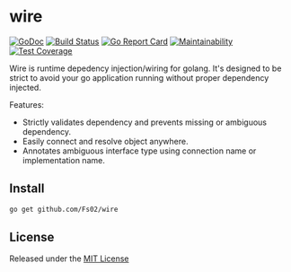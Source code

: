 # wire

[![GoDoc](https://godoc.org/github.com/Fs02/wire?status.svg)](https://godoc.org/github.com/Fs02/wire) [![Build Status](https://travis-ci.org/Fs02/wire.svg?branch=master)](https://travis-ci.org/Fs02/wire) [![Go Report Card](https://goreportcard.com/badge/github.com/Fs02/wire)](https://goreportcard.com/report/github.com/Fs02/wire) [![Maintainability](https://api.codeclimate.com/v1/badges/7957f2fe0d2c6fd5d72c/maintainability)](https://codeclimate.com/github/Fs02/wire/maintainability) [![Test Coverage](https://api.codeclimate.com/v1/badges/7957f2fe0d2c6fd5d72c/test_coverage)](https://codeclimate.com/github/Fs02/wire/test_coverage)

Wire is runtime depedency injection/wiring for golang. It's designed to be strict to avoid your go application running without proper dependency injected.

Features:

- Strictly validates dependency and prevents missing or ambiguous dependency.
- Easily connect and resolve object anywhere.
- Annotates ambiguous interface type using connection name or implementation name.

## Install

```bash
go get github.com/Fs02/wire
```

## License

Released under the [MIT License](https://github.com/Fs02/grimoire/blob/master/LICENSE)
